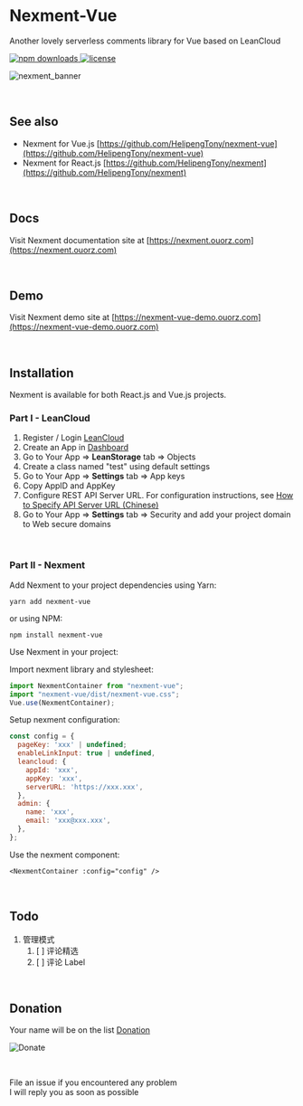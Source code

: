 # Nexment-Vue
Another lovely serverless comments library for Vue based on LeanCloud

<p>
  <a href="https://www.npmjs.com/package/nexment-vue">
    <img src="https://img.shields.io/npm/dw/nexment-vue" alt="npm downloads">
  </a>

  <a href="https://www.npmjs.com/package/nexment">
    <img src="https://img.shields.io/npm/l/nexment-vue" alt="license">
  </a>
</p>

![nexment_banner](https://i.loli.net/2020/07/29/ODkqtseAU6KJGxB.png)

<br/>

## See also
+ Nexment for Vue.js [https://github.com/HelipengTony/nexment-vue](https://github.com/HelipengTony/nexment-vue)
+ Nexment for React.js [https://github.com/HelipengTony/nexment](https://github.com/HelipengTony/nexment)

<br/>

## Docs
Visit Nexment documentation site at [https://nexment.ouorz.com](https://nexment.ouorz.com)

<br/>

## Demo
Visit Nexment demo site at [https://nexment-vue-demo.ouorz.com](https://nexment-vue-demo.ouorz.com)

<br/>

## Installation
Nexment is available for both React.js and Vue.js projects.
### Part I - LeanCloud
1. Register / Login [LeanCloud](https://leancloud.cn/dashboard/login.html#/signup)
2. Create an App in [Dashboard](https://leancloud.cn/dashboard/applist.html#/apps)
3. Go to Your App => **LeanStorage** tab => Objects
4. Create a class named "test" using default settings
5. Go to Your App => **Settings** tab => App keys
6. Copy AppID and AppKey
7. Configure REST API Server URL. For configuration instructions, see [How to Specify API Server URL (Chinese)](https://leancloud.cn/docs/custom-api-domain-guide.html#hash810845114)
8. Go to Your App => **Settings** tab => Security and add your project domain to Web secure domains

<br/>

### Part II - Nexment
Add Nexment to your project
dependencies using Yarn:
```shell
yarn add nexment-vue
```
or using NPM:
```shell
npm install nexment-vue
```

Use Nexment in your project:

Import nexment library and stylesheet:
```js
import NexmentContainer from "nexment-vue";
import "nexment-vue/dist/nexment-vue.css";
Vue.use(NexmentContainer);
```
Setup nexment configuration:
```js
const config = {
  pageKey: 'xxx' | undefined;
  enableLinkInput: true | undefined,
  leancloud: {
    appId: 'xxx',
    appKey: 'xxx',
    serverURL: 'https://xxx.xxx',
  },
  admin: {
    name: 'xxx',
    email: 'xxx@xxx.xxx',
  },
};
```
Use the nexment component:
```Vue
<NexmentContainer :config="config" />
```

<br/>

## Todo
1. 管理模式
    1. [ ] 评论精选
    2. [ ] 评论 Label

<br/>

## Donation
Your name will be on the list [Donation](https://www.ouorz.com/donation)
<br/>

![Donate](https://i.loli.net/2019/02/18/5c6a80afd1e26.png)

<br/>

File an issue if you encountered any problem
<br/>
I will reply you as soon as possible